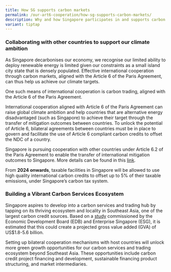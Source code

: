 ```yaml
---
title: How SG supports carbon markets
permalink: /our-art6-cooperation/how-sg-supports-carbon-markets/
description: Why and how Singapore participates in and supports carbon trading
variant: tiptap
---
```

<h3><strong>Collaborating with other countries to support our climate ambition</strong></h3>
<p>As Singapore decarbonises our economy, we recognise our limited ability
to deploy renewable energy is limited given our constraints as a small
island city state that is densely populated. Effective international cooperation
through carbon markets, aligned with the Article 6 of the Paris Agreement,
can thus help us achieve our climate targets.</p>
<p>One such means of international cooperation is carbon trading, aligned
with the Article 6 of the Paris Agreement.</p>
<p>International cooperation aligned with Article 6 of the Paris Agreement
can raise global climate ambition and help countries that are alternative
energy disadvantaged (such as Singapore) to achieve their target through
the transfer of mitigation outcomes between countries. To unlock the potential
of Article 6, bilateral agreements between countries must be in place to
govern and facilitate the use of Article 6 compliant carbon credits to
offset the NDC of a country.</p>
<p>Singapore is pursuing cooperation with other countries under Article 6.2
of the Paris Agreement to enable the transfer of international mitigation
outcomes to Singapore. More details can be found in this <a href="https://carbonmarkets-cooperation.gov.sg/our-article-6-cooperation/singapores-art-6-cooperations/overview/" rel="noopener noreferrer nofollow" target="_blank">link</a>.</p>
<p>From <strong>2024 onwards</strong>, taxable facilities in Singapore will
be allowed to use high quality international carbon credits to offset up
to 5% of their taxable emissions, under Singapore’s carbon tax system.</p>
<h3><strong>Building a Vibrant Carbon Services Ecosystem</strong></h3>
<p>Singapore aspires to develop into a carbon services and trading hub by
tapping on its thriving ecosystem and locality in Southeast Asia, one of
the largest carbon credit sources. Based on a <a href="https://www.edb.gov.sg/en/about-edb/media-releases-publications/singapore-is-well-positioned-to-become-a-carbon-services-and-trading-hub-for-southeast-asia-and-the-asia-pacific.html" rel="noopener nofollow" target="_blank">study</a> commissioned
by the Economic Development Board (EDB) and Enterprise Singapore (ESG),
it is estimated that this could create a projected gross value added (GVA)
of US$1.8-5.6 billion.</p>
<p>Setting up bilateral cooperation mechanisms with host countries will unlock
more green growth opportunities for our carbon services and trading ecosystem
beyond Southeast Asia. These opportunities include carbon credit project
financing and development, sustainable financing product structuring, and
market intermediaries.</p>